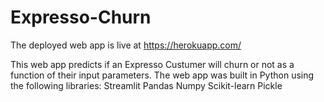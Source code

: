 # Expresso-Churn
The deployed web app is live at https://herokuapp.com/  

This web app predicts if an Expresso Custumer will churn or not as a function of their input parameters.  The web app was built in Python using the following libraries: 
Streamlit 
Pandas 
Numpy 
Scikit-learn 
Pickle
